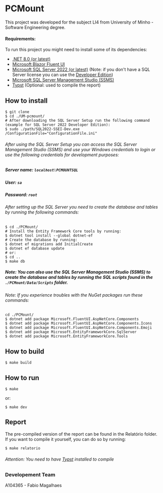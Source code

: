 # PCMount
This project was developed for the subject LI4 from University of Minho - Software Engineering degree.

#### Requirements:
To run this project you might need to install some of its dependencies:
- [.NET 8.0 (or latest)](https://dotnet.microsoft.com/en-us/)
- [Microsoft Blazor Fluent UI](https://www.fluentui-blazor.net/CodeSetup)
- [Microsoft SQL Server 2022 (or latest)](https://www.microsoft.com/en-us/sql-server/sql-server-2022) (Note: if you don't have a SQL Server license you can use the [Developer Edition](https://www.microsoft.com/en-us/sql-server/sql-server-downloads))
- [Microsoft SQL Server Management Studio (SSMS)](https://docs.microsoft.com/en-us/sql/ssms/download-sql-server-management-studio-ssms?view=sql-server-ver15)
- [Typst](https://typst.app/) (Optional: used to compile the report)

## How to install
```shell
$ git clone
$ cd ./UM-pcmount/
# After downloading the SQL Server Setup run the following command (example for SQL Server 2022 Developer Edition):
$ sudo ./path/SQL2022-SSEI-Dev.exe /ConfigurationFile="ConfigurationFile.ini"
```

###### After using the SQL Server Setup you can access the SQL Server Management Studio (SSMS) and use your Windows credentials to login or use the following credentials for development purposes:
##### Server name: `localhost\PCMOUNTSQL`
##### User: `sa`
##### Password: `root`

###### After setting up the SQL Server you need to create the database and tables by running the following commands:
```shell
$ cd ./PCMount/
# Install the Entity Framework Core tools by running:
$ dotnet tool install --global dotnet-ef
# Create the database by running:
$ dotnet ef migrations add InitialCreate
$ dotnet ef database update
# or:
$ cd ..
$ make db
```

##### Note: You can also use the SQL Server Management Studio (SSMS) to create the database and tables by running the SQL scripts found in the `./PCMount/Data/Scripts` folder.

###### Note: If you experience troubles with the NuGet packages run these commands:
```shell
cd ./PCMount/
$ dotnet add package Microsoft.FluentUI.AspNetCore.Components
$ dotnet add package Microsoft.FluentUI.AspNetCore.Components.Icons
$ dotnet add package Microsoft.FluentUI.AspNetCore.Components.Emoji
$ dotnet add package Microsoft.EntityFrameworkCore.SqlServer
$ dotnet add package Microsoft.EntityFrameworkCore.Tools
```

## How to build
```shell
$ make build
```

## How to run
```shell
$ make
```
or:
```shell
$ make dev
```

## Report
The pre-compiled version of the report can be found in the Relatório folder. If you want to compile it yourself, you can do so by running:
```shell
$ make relatorio
```
###### Attention: You need to have [Typst](https://typst.app/) installed to compile

### Developement Team
A104365 - Fabio Magalhaes